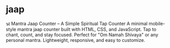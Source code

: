 # jaap
🕉️ Mantra Jaap Counter – A Simple Spiritual Tap Counter  A minimal mobile-style mantra jaap counter built with HTML, CSS, and JavaScript. Tap to chant, count, and stay focused. Perfect for "Om Namah Shivaya" or any personal mantra. Lightweight, responsive, and easy to customize.
